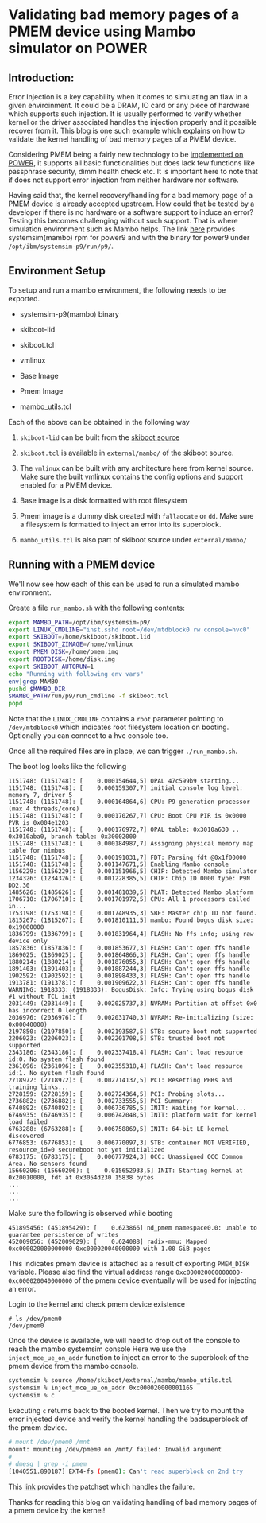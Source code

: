 # Validating bad memory pages of a PMEM device using Mambo simulator on POWER
  
## Introduction:

Error Injection is a key capability when it comes to simluating an flaw in a given enviroinment. It could be a DRAM, IO card or any piece of hardware which supports such injection. It is usually performed to verify whether kernel or the driver associated handles the injection properly and it possible recover from it. This blog is one such example which explains on how to validate the kernel handling of bad memory pages of a PMEM device.

Considering PMEM being a fairly new technology to be [implemented on POWER](https://harish-24.github.io/2020/03/15/persistent-memory-on-power-systems-and-its-validation.html), it supports all basic functionalities but does lack few functions like passphrase security, dimm health check etc. It is important here to note that if does not support error injection from neither hardware nor software.

Having said that, the kernel recovery/handling for a bad memory page of a PMEM device is already accepted upstream. How could that be tested by a developer if there is no hardware or a software support to induce an error? Testing this becomes challenging without such support. That is where simulation environment such as Mambo helps. The link [here](ftp://public.dhe.ibm.com/software/server/powerfuncsim/p9/packages) provides systemsim(mambo) rpm for power9 and with the binary for power9 under `/opt/ibm/systemsim-p9/run/p9/`.

## Environment Setup

To setup and run a mambo environment, the following needs to be exported.

* systemsim-p9(mambo) binary

* skiboot-lid

* skiboot.tcl

* vmlinux

* Base Image

* Pmem Image

* mambo_utils.tcl

Each of the above can be obtained in the following way

1. `skiboot-lid` can be built from the [skiboot source](https://github.com/open-power/skiboot.git)

2. `skiboot.tcl` is available in `external/mambo/` of the skiboot source.

3. The `vmlinux` can be built with any architecture here from kernel source. Make sure the built vmlinux contains the config options and support enabled for a PMEM device.

4. Base image is a disk formatted with root filesystem

5. Pmem image is a dummy disk created with `fallaocate` or `dd`. Make sure a filesystem is formatted to inject an error into its superblock.

6. `mambo_utils.tcl` is also part of skiboot source under `external/mambo/`

## Running with a PMEM device

We'll now see how each of this can be used to run a simulated mambo environment.

Create a file `run_mambo.sh` with the following contents:

```bash
export MAMBO_PATH=/opt/ibm/systemsim-p9/
export LINUX_CMDLINE="inst.sshd root=/dev/mtdblock0 rw console=hvc0"
export SKIBOOT=/home/skiboot/skiboot.lid
export SKIBOOT_ZIMAGE=/home/vmlinux
export PMEM_DISK=/home/pmem.img
export ROOTDISK=/home/disk.img
export SKIBOOT_AUTORUN=1
echo "Running with following env vars"
env|grep MAMBO
pushd $MAMBO_DIR
$MAMBO_PATH/run/p9/run_cmdline -f skiboot.tcl
popd
```

Note that the `LINUX_CMDLINE` contains a `root` parameter pointing to `/dev/mtdblock0` which indicates root filesystem location on booting. Optionally you can connect to a hvc console too.

Once all the required files are in place, we can trigger `./run_mambo.sh`.

The boot log looks like the following
```
1151748: (1151748): [    0.000154644,5] OPAL 47c599b9 starting...
1151748: (1151748): [    0.000159307,7] initial console log level: memory 7, driver 5
1151748: (1151748): [    0.000164864,6] CPU: P9 generation processor (max 4 threads/core)
1151748: (1151748): [    0.000170267,7] CPU: Boot CPU PIR is 0x0000 PVR is 0x004e1203
1151748: (1151748): [    0.000176972,7] OPAL table: 0x3010a630 .. 0x3010aba0, branch table: 0x30002000
1151748: (1151748): [    0.000184987,7] Assigning physical memory map table for nimbus
1151748: (1151748): [    0.000191031,7] FDT: Parsing fdt @0x1f00000
1151748: (1151748): [    0.001147671,5] Enabling Mambo console
1156229: (1156229): [    0.001151966,5] CHIP: Detected Mambo simulator
1234326: (1234326): [    0.001228385,5] CHIP: Chip ID 0000 type: P9N DD2.30
1485626: (1485626): [    0.001481039,5] PLAT: Detected Mambo platform
1706710: (1706710): [    0.001701972,5] CPU: All 1 processors called in...
1753198: (1753198): [    0.001748935,3] SBE: Master chip ID not found.
1815267: (1815267): [    0.001810111,5] mambo: Found bogus disk size: 0x19000000
1836799: (1836799): [    0.001831964,4] FLASH: No ffs info; using raw device only
1857836: (1857836): [    0.001853677,3] FLASH: Can't open ffs handle
1869025: (1869025): [    0.001864866,3] FLASH: Can't open ffs handle
1880214: (1880214): [    0.001876055,3] FLASH: Can't open ffs handle
1891403: (1891403): [    0.001887244,3] FLASH: Can't open ffs handle
1902592: (1902592): [    0.001898433,3] FLASH: Can't open ffs handle
1913781: (1913781): [    0.001909622,3] FLASH: Can't open ffs handle
WARNING: 1918333: (1918333): BogusDisk: Info: Trying using bogus disk #1 without TCL init
2031449: (2031449): [    0.002025737,3] NVRAM: Partition at offset 0x0 has incorrect 0 length
2036976: (2036976): [    0.002031740,3] NVRAM: Re-initializing (size: 0x00040000)
2197850: (2197850): [    0.002193587,5] STB: secure boot not supported
2206023: (2206023): [    0.002201708,5] STB: trusted boot not supported
2343186: (2343186): [    0.002337418,4] FLASH: Can't load resource id:0. No system flash found
2361096: (2361096): [    0.002355318,4] FLASH: Can't load resource id:1. No system flash found
2718972: (2718972): [    0.002714137,5] PCI: Resetting PHBs and training links...
2728159: (2728159): [    0.002724364,5] PCI: Probing slots...
2736882: (2736882): [    0.002733555,5] PCI Summary:
6740892: (6740892): [    0.006736785,5] INIT: Waiting for kernel...
6746935: (6746935): [    0.006742048,5] INIT: platform wait for kernel load failed
6763288: (6763288): [    0.006758869,5] INIT: 64-bit LE kernel discovered
6776853: (6776853): [    0.006770097,3] STB: container NOT VERIFIED, resource_id=0 secureboot not yet initialized
6783175: (6783175): [    0.006777924,3] OCC: Unassigned OCC Common Area. No sensors found
15660206: (15660206): [    0.015652933,5] INIT: Starting kernel at 0x20010000, fdt at 0x3054d230 15838 bytes
...
...
...
```

Make sure the following is observed while booting

```
451895456: (451895429): [    0.623866] nd_pmem namespace0.0: unable to guarantee persistence of writes
452009056: (452009029): [    0.624088] radix-mmu: Mapped 0xc000020000000000-0xc000020040000000 with 1.00 GiB pages
```

This indicates pmem device is attached as a result of exporting `PMEM_DISK` variable.
Please also find the virtual address range `0xc000020000000000-0xc000020040000000` of the pmem device eventually will be used for injecting an error.

Login to the kernel and check pmem device existence

```
# ls /dev/pmem0
/dev/pmem0
```

Once the device is available, we will need to drop out of the console to reach the mambo systemsim console
Here we use the `inject_mce_ue_on_addr` function to inject an error to the superblock of the pmem device from the mambo console. 

```bash
systemsim % source /home/skiboot/external/mambo/mambo_utils.tcl
systemsim % inject_mce_ue_on_addr 0xc000020000001165
systemsim % c
```

Executing `c` returns back to the booted kernel. Then we try to mount the error injected device and verify the kernel handling the badsuperblock of the pmem device.

```bash
# mount /dev/pmem0 /mnt
mount: mounting /dev/pmem0 on /mnt/ failed: Invalid argument
#
# dmesg | grep -i pmem
[1040551.890187] EXT4-fs (pmem0): Can't read superblock on 2nd try
```

This [link](https://lkml.org/lkml/2019/8/5/59) provides the patchset which handles the failure.

Thanks for reading this blog on validating handling of bad memory pages of a pmem device by the kernel!
